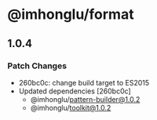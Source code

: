 # @imhonglu/format

## 1.0.4

### Patch Changes

- 260bc0c: change build target to ES2015
- Updated dependencies [260bc0c]
  - @imhonglu/pattern-builder@1.0.2
  - @imhonglu/toolkit@1.0.2
